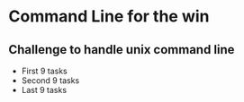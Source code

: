 # Command Line for the win
## Challenge to handle unix command line
* First 9 tasks
* Second 9 tasks
* Last 9 tasks

